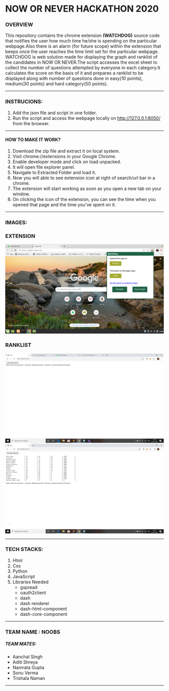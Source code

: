# NOW OR NEVER HACKATHON 2020

### OVERVIEW

This repository contains the chrome extension <strong>(WATCHDOG)</strong> source code that notifies the user how much time he/she is spending on the particular webpage.Also there is an alarm {for future scope} within the extension that beeps once the user reaches the time limit set for the particular webpage.
WATCHDOG is web solution made for displaying the graph and ranklist of the candidates in NOW OR NEVER.The script accesses the excel sheet to collect the number of questions attempted by everyone in each category.It calculates the score on the basis of it and prepares a ranklist to be displayed along with number of questions done in easy(10 points), medium(30 points) and hard category(50 points).
*** 
### INSTRUCIONS:
1. Add the json file and script in one folder. 
2. Run the script and access the webpage locally on  http://127.0.0.1:8050/ from the browser.
***
#### HOW TO MAKE IT WORK?
1) Download the zip file and extract it on local system.
2) Visit chrome://extensions in your Google Chrome.
3) Enable developer mode and click on load unpacked.
4) It will open file explorer panel.
5) Navigate to Extracted Folder and load it.
6) Now you will able to see extension icon at right of search/url bar in a chrome.
7) The extension will start working as soon as you open a new tab on your window.
8) On clicking the icon of the extension, you can see the time when you opened that page and the time you've spent on it.
***
### IMAGES:
### EXTENSION
![](images/extension.png)
### RANKLIST
![](images/Webpage(1).png)
![](images/Webpage(2).png)
***
### TECH STACKS:
1. Html
2. Css
3. Python
4. JavaScript
5. Libraries Needed
     * gspread 
     * oauth2client
     * dash
     * dash renderer
     * dash-html-component
     * dash-core-component
***
### TEAM NAME : NOOBS
##### TEAM MATES:
* Aanchal Singh
* Aditi Shreya
* Namrata Gupta
* Sonu Verma
* Trishala Naman
***



